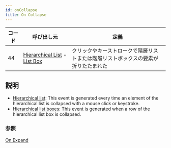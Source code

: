 ```yaml
---
id: onCollapse
title: On Collapse
---
```


| コード | 呼び出し元                                                                                                    | 定義                                        |
| --- | -------------------------------------------------------------------------------------------------------- | ----------------------------------------- |
| 44  | [Hierarchical List](FormObjects/list_overview.md#overview) - [List Box](FormObjects/listbox_overview.md) | クリックやキーストロークで階層リストまたは階層リストボックスの要素が折りたたまれた |

## 説明

- [Hierarchical list](FormObjects/list_overview.md): This event is generated every time an element of the hierarchical list is collapsed with a mouse click or keystroke.
- [Hierarchical list boxes](FormObjects/listbox_overview.md#hierarchical-list-boxes): This event is generated when a row of the hierarchical list box is collapsed.

### 参照

[On Expand](onExpand.md)
